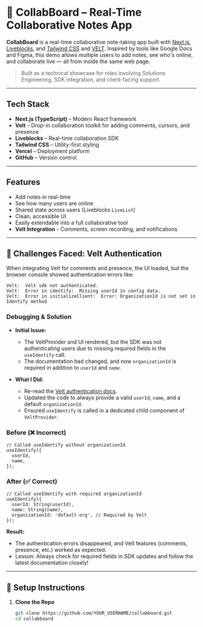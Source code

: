 # 📝 CollabBoard – Real-Time Collaborative Notes App

**CollabBoard** is a real-time collaborative note-taking app built with [Next.js](https://nextjs.org/), [Liveblocks](https://liveblocks.io/), and [Tailwind CSS](https://tailwindcss.com/) and [VELT](https://velt.dev/). Inspired by tools like Google Docs and Figma, this demo allows multiple users to add notes, see who's online, and collaborate live — all from inside the same web page.

> Built as a technical showcase for roles involving Solutions Engineering, SDK integration, and client-facing support.

---

## Tech Stack

- **Next.js (TypeScript)** – Modern React framework
-  **Velt** – Drop-in collaboration toolkit for adding comments, cursors, and presence
- **Liveblocks** – Real-time collaboration SDK
- **Tailwind CSS** – Utility-first styling
- **Vercel** – Deployment platform
- **GitHub** – Version control
  

---

##  Features

-  Add notes in real-time
-  See how many users are online
-  Shared state across users (Liveblocks `LiveList`)
-  Clean, accessible UI
-  Easily extendable into a full collaborative tool
-  **Velt Integration** - Comments, screen recording, and notifications

---

## 🚧 Challenges Faced: Velt Authentication

When integrating Velt for comments and presence, the UI loaded, but the browser console showed authentication errors like:

```
Velt:  Velt sdk not authenticated.
Velt:  Error in identify:  Missing userId in config data.
Velt:  Error in initializeClient:  Error: OrganizationId is not set in Identify method
```

### Debugging & Solution

- **Initial Issue:**
  - The VeltProvider and UI rendered, but the SDK was not authenticating users due to missing required fields in the `useIdentify` call.
  - The documentation had changed, and now `organizationId` is required in addition to `userId` and `name`.

- **What I Did:**
  - Re-read the [Velt authentication docs](https://docs.velt.dev/get-started/setup/authenticate).
  - Updated the code to always provide a valid `userId`, `name`, and a default `organizationId`.
  - Ensured `useIdentify` is called in a dedicated child component of `VeltProvider`.

### Before (❌ Incorrect)
```tsx
// Called useIdentify without organizationId
useIdentify({
  userId,
  name,
});
```

### After (✅ Correct)
```tsx
// Called useIdentify with required organizationId
useIdentify({
  userId: String(userId),
  name: String(name),
  organizationId: 'default-org', // Required by Velt
});
```

**Result:**
- The authentication errors disappeared, and Velt features (comments, presence, etc.) worked as expected.
- Lesson: Always check for required fields in SDK updates and follow the latest documentation closely!

---

## 🔧 Setup Instructions

1. **Clone the Repo**
   ```bash
   git clone https://github.com/YOUR_USERNAME/collabboard.git
   cd collabboard
